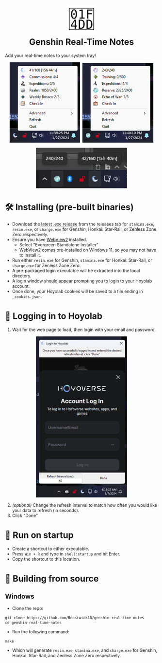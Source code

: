 <h1 align="center"><img src="assets/icon.svg" width="100" /> <br />Genshin Real-Time Notes</h1>

Add your real-time notes to your system tray!

<p align="center">
    <img src="./assets/genshin.png" />&nbsp;
    <img src="./assets/hsr.png" />
</p>
<p align="center">
    <img width=300 src="./assets/both.png" />
</p>

# 🛠️ Installing (pre-built binaries)
- Download the [latest .exe release](https://github.com/Beastwick18/genshin-real-time-notes/releases/latest) from the releases tab for `stamina.exe`, `resin.exe`, or `charge.exe` for Genshin, Honkai: Star-Rail, or Zenless Zone Zero respectively.
- Ensure you have [WebView2](https://developer.microsoft.com/en-us/microsoft-edge/webview2?form=MA13LH#download) installed.
  - Select "Evergreen Standalone Installer"
  - WebView2 comes pre-installed on Windows 11, so you may not have to install it.
- Run either `resin.exe` for Genshin, `stamina.exe` for Honkai: Star-Rail, or `charge.exe` for Zenless Zone Zero.
- A pre-packaged login executable will be extracted into the local directory.
- A login window should appear prompting you to login to your Hoyolab account.
- Once done, your Hoyolab cookies will be saved to a file ending in `_cookies.json`.

# 🍪 Logging in to Hoyolab
1. Wait for the web page to load, then login with your email and password.

<p align="center">
    <img width=300 src="./assets/login.png" />
</p>

2. *(optional)* Change the refresh interval to match how often you would like your data to refresh (in seconds).
3. Click "Done"

# 🏃 Run on startup
- Create a shortcut to either executable.
- Press `Win + R` and type in `shell:startup` and hit Enter.
- Copy the shortcut to this location.

# 🚧 Building from source
## Windows
- Clone the repo:
```
git clone https://github.com/Beastwick18/genshin-real-time-notes
cd genshin-real-time-notes
```
- Run the following command:
```
make
```
- Which will generate `resin.exe`, `stamina.exe`, and `charge.exe` for Genshin, Honkai: Star-Rail, and Zenless Zone Zero respectively.
